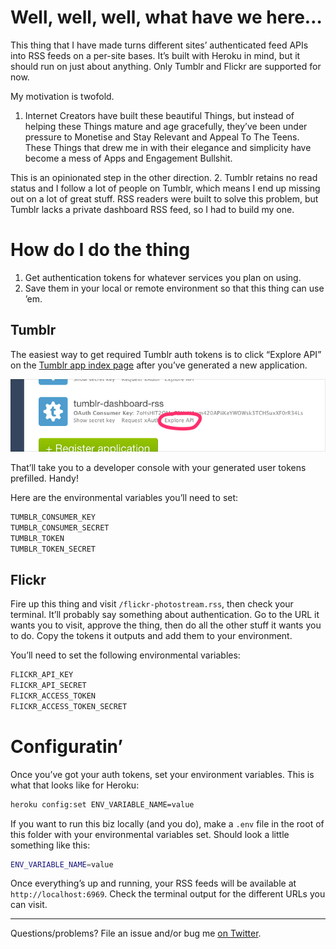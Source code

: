 # Well, well, well, what have we here…

This thing that I have made turns different sites’ authenticated feed APIs into RSS feeds on a per-site bases. It’s built with Heroku in mind, but it should run on just about anything. Only Tumblr and Flickr are supported for now.

My motivation is twofold.

1. Internet Creators have built these beautiful Things, but instead of helping these Things mature and age gracefully, they’ve been under pressure to Monetise and Stay Relevant and Appeal To The Teens. These Things that drew me in with their elegance and simplicity have become a mess of Apps and Engagement Bullshit.

  This is an opinionated step in the other direction.
2. Tumblr retains no read status and I follow a lot of people on Tumblr, which means I end up missing out on a lot of great stuff. RSS readers were built to solve this problem, but Tumblr lacks a private dashboard RSS feed, so I had to build my one.

# How do I do the thing

1. Get authentication tokens for whatever services you plan on using.
2. Save them in your local or remote environment so that this thing can use ’em.

## Tumblr

The easiest way to get required Tumblr auth tokens is to click “Explore API” on the [Tumblr app index page][tumblr-app-index] after you’ve generated a new application.

![Keys!](README-generate-keys.png)

That’ll take you to a developer console with your generated user tokens prefilled. Handy!

Here are the environmental variables you’ll need to set:

```sh
TUMBLR_CONSUMER_KEY
TUMBLR_CONSUMER_SECRET
TUMBLR_TOKEN
TUMBLR_TOKEN_SECRET
```

## Flickr

Fire up this thing and visit `/flickr-photostream.rss`, then check your terminal. It’ll probably say something about authentication. Go to the URL it wants you to visit, approve the thing, then do all the other stuff it wants you to do. Copy the tokens it outputs and add them to your environment.

You’ll need to set the following environmental variables:

```sh
FLICKR_API_KEY
FLICKR_API_SECRET
FLICKR_ACCESS_TOKEN
FLICKR_ACCESS_TOKEN_SECRET
```

# Configuratin’

Once you’ve got your auth tokens, set your environment variables. This is what that looks like for Heroku:

```sh
heroku config:set ENV_VARIABLE_NAME=value
```

If you want to run this biz locally (and you do), make a `.env` file in the root of this folder with your environmental variables set. Should look a little something like this:

```sh
ENV_VARIABLE_NAME=value
```

Once everything’s up and running, your RSS feeds will be available at `http://localhost:6969`. Check the terminal output for the different URLs you can visit.

---

Questions/problems? File an issue and/or bug me [on Twitter][@meyer].

[tumblr-app-index]:https://www.tumblr.com/oauth/apps
[@meyer]: http://twitter.com/meyer
